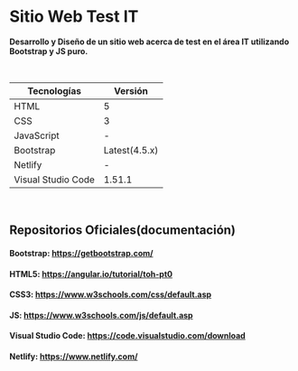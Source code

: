 # Sitio Web Test IT

**Desarrollo y Diseño de un sitio web acerca de test en el área IT utilizando Bootstrap y JS puro.**

</br>

| Tecnologías | Versión |
| ------------- | ------------- |
| HTML |   5 |
| CSS | 3  |
| JavaScript | -  |
| Bootstrap | Latest(4.5.x)  |
| Netlify | -  |
| Visual Studio Code | 1.51.1 |

</br>

## Repositorios Oficiales(documentación)

#### Bootstrap:   https://getbootstrap.com/
#### HTML5:     https://angular.io/tutorial/toh-pt0
#### CSS3:         https://www.w3schools.com/css/default.asp
#### JS:        https://www.w3schools.com/js/default.asp
#### Visual Studio Code:        https://code.visualstudio.com/download
#### Netlify:          https://www.netlify.com/
